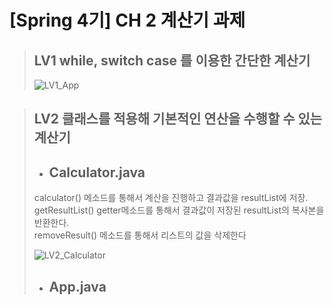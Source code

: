 # [Spring 4기] CH 2 계산기 과제

> ## LV1 while, switch case 를 이용한 간단한 계산기
> ![LV1_App](https://github.com/user-attachments/assets/42e1bbb4-bd89-4f47-b38f-60fa1e2925a1)

> ## LV2 클래스를 적용해 기본적인 연산을 수행할 수 있는 계산기
>
> + ## **Calculator.java**<br>
> calculator() 메소드를 통해서 계산을 진행하고 결과값을 resultList에 저장.<br>
> getResultList() getter메소드를 통해서 결과값이 저장된 resultList의 복사본을 반환한다.<br>
> removeResult() 메소드를 통해서 리스트의 값을 삭제한다
>
> ![LV2_Calculator](https://github.com/user-attachments/assets/d29305ad-7592-463e-ab9c-d0c1f03fe25c)
>
>  + ## **App.java**<br>
